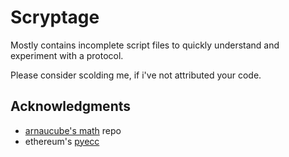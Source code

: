 # Scryptage

Mostly contains incomplete script files to quickly understand and experiment with a protocol.

Please consider scolding me, if i've not attributed your code.

## Acknowledgments

- [arnaucube's math]() repo
- ethereum's [pyecc]()